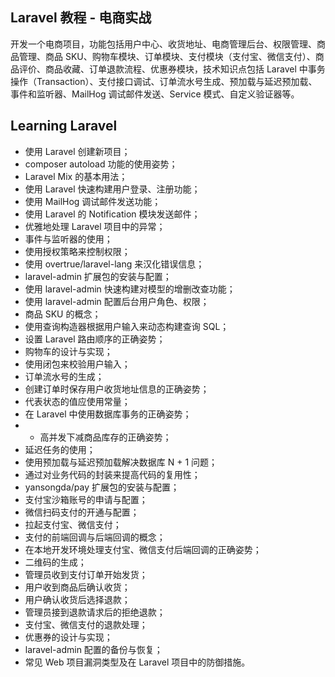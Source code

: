 ## Laravel 教程 - 电商实战

开发一个电商项目，功能包括用户中心、收货地址、电商管理后台、权限管理、商品管理、商品 SKU、购物车模块、订单模块、支付模块（支付宝、微信支付）、商品评价、商品收藏、订单退款流程、优惠券模块，技术知识点包括 Laravel 中事务操作（Transaction）、支付接口调试、订单流水号生成、预加载与延迟预加载、事件和监听器、MailHog 调试邮件发送、Service 模式、自定义验证器等。

## Learning Laravel

- 使用 Laravel 创建新项目；
- composer autoload 功能的使用姿势；
- Laravel Mix 的基本用法；
- 使用 Laravel 快速构建用户登录、注册功能；
- 使用 MailHog 调试邮件发送功能；
- 使用 Laravel 的 Notification 模块发送邮件；
- 优雅地处理 Laravel 项目中的异常；
- 事件与监听器的使用；
- 使用授权策略来控制权限；
- 使用 overtrue/laravel-lang 来汉化错误信息；
- laravel-admin 扩展包的安装与配置；
- 使用 laravel-admin 快速构建对模型的增删改查功能；
- 使用 laravel-admin 配置后台用户角色、权限；
- 商品 SKU 的概念；
- 使用查询构造器根据用户输入来动态构建查询 SQL；
- 设置 Laravel 路由顺序的正确姿势；
- 购物车的设计与实现；
- 使用闭包来校验用户输入；
- 订单流水号的生成；
- 创建订单时保存用户收货地址信息的正确姿势；
- 代表状态的值应使用常量；
- 在 Laravel 中使用数据库事务的正确姿势；
- - 高并发下减商品库存的正确姿势；
- 延迟任务的使用；
- 使用预加载与延迟预加载解决数据库 N + 1 问题；
- 通过对业务代码的封装来提高代码的复用性；
- yansongda/pay 扩展包的安装与配置；
- 支付宝沙箱账号的申请与配置；
- 微信扫码支付的开通与配置；
- 拉起支付宝、微信支付；
- 支付的前端回调与后端回调的概念；
- 在本地开发环境处理支付宝、微信支付后端回调的正确姿势；
- 二维码的生成；
- 管理员收到支付订单开始发货；
- 用户收到商品后确认收货；
- 用户确认收货后选择退款；
- 管理员接到退款请求后的拒绝退款；
- 支付宝、微信支付的退款处理；
- 优惠券的设计与实现；
- laravel-admin 配置的备份与恢复；
- 常见 Web 项目漏洞类型及在 Laravel 项目中的防御措施。
